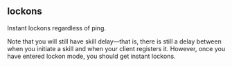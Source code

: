 lockons
-------

Instant lockons regardless of ping.

Note that you will still have skill delay—that is, there is still a delay
between when you initiate a skill and when your client registers it. However,
once you have entered lockon mode, you should get instant lockons.
